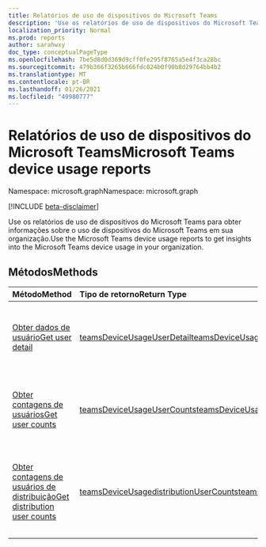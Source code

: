 ```yaml
---
title: Relatórios de uso de dispositivos do Microsoft Teams
description: 'Use os relatórios de uso de dispositivos do Microsoft Teams para obter informações sobre o uso de dispositivos do Microsoft Teams em sua organização. '
localization_priority: Normal
ms.prod: reports
author: sarahwxy
doc_type: conceptualPageType
ms.openlocfilehash: 7be5d8d0d369d9cff0fe295f8765a5e4f3ca28bc
ms.sourcegitcommit: 479b366f3265b666fdc024b0f90b8d29764bb4b2
ms.translationtype: MT
ms.contentlocale: pt-BR
ms.lasthandoff: 01/26/2021
ms.locfileid: "49980777"
---
```

# <a name="microsoft-teams-device-usage-reports"></a><span data-ttu-id="e4f4d-103">Relatórios de uso de dispositivos do Microsoft Teams</span><span class="sxs-lookup"><span data-stu-id="e4f4d-103">Microsoft Teams device usage reports</span></span>

<span data-ttu-id="e4f4d-104">Namespace: microsoft.graph</span><span class="sxs-lookup"><span data-stu-id="e4f4d-104">Namespace: microsoft.graph</span></span>

[!INCLUDE [beta-disclaimer](../../includes/beta-disclaimer.md)]

<span data-ttu-id="e4f4d-105">Use os relatórios de uso de dispositivos do Microsoft Teams para obter informações sobre o uso de dispositivos do Microsoft Teams em sua organização.</span><span class="sxs-lookup"><span data-stu-id="e4f4d-105">Use the Microsoft Teams device usage reports to get insights into the Microsoft Teams device usage in your organization.</span></span> 

## <a name="methods"></a><span data-ttu-id="e4f4d-106">Métodos</span><span class="sxs-lookup"><span data-stu-id="e4f4d-106">Methods</span></span>

| <span data-ttu-id="e4f4d-107">Método</span><span class="sxs-lookup"><span data-stu-id="e4f4d-107">Method</span></span>                                   | <span data-ttu-id="e4f4d-108">Tipo de retorno</span><span class="sxs-lookup"><span data-stu-id="e4f4d-108">Return Type</span></span>                              | <span data-ttu-id="e4f4d-109">Descrição</span><span class="sxs-lookup"><span data-stu-id="e4f4d-109">Description</span></span>                              |
| :--------------------------------------- | :--------------------------------------- | :--------------------------------------- |
| [<span data-ttu-id="e4f4d-110">Obter dados de usuário</span><span class="sxs-lookup"><span data-stu-id="e4f4d-110">Get user detail</span></span>](../api/reportroot-getteamsdeviceusageuserdetail.md) | [<span data-ttu-id="e4f4d-111">teamsDeviceUsageUserDetail</span><span class="sxs-lookup"><span data-stu-id="e4f4d-111">teamsDeviceUsageUserDetail</span></span>](../resources/teamsdeviceusageuserdetail.md) | <span data-ttu-id="e4f4d-112">Obtém detalhes sobre o uso de dispositivos do Microsoft Teams por usuário.</span><span class="sxs-lookup"><span data-stu-id="e4f4d-112">Get details about Microsoft Teams device usage by user.</span></span> |
| [<span data-ttu-id="e4f4d-113">Obter contagens de usuários</span><span class="sxs-lookup"><span data-stu-id="e4f4d-113">Get user counts</span></span>](../api/reportroot-getteamsdeviceusageusercounts.md) | [<span data-ttu-id="e4f4d-114">teamsDeviceUsageUserCounts</span><span class="sxs-lookup"><span data-stu-id="e4f4d-114">teamsDeviceUsageUserCounts</span></span>](../resources/teamsdeviceusageusercounts.md) | <span data-ttu-id="e4f4d-115">Obtém o número de usuários exclusivos diários por tipo de dispositivo.</span><span class="sxs-lookup"><span data-stu-id="e4f4d-115">Get the number of daily unique users by device type.</span></span> |
| [<span data-ttu-id="e4f4d-116">Obter contagens de usuários de distribuição</span><span class="sxs-lookup"><span data-stu-id="e4f4d-116">Get distribution user counts</span></span>](../api/reportroot-getteamsdeviceusagedistributionusercounts.md) | [<span data-ttu-id="e4f4d-117">teamsDeviceUsagedistributionUserCounts</span><span class="sxs-lookup"><span data-stu-id="e4f4d-117">teamsDeviceUsagedistributionUserCounts</span></span>](../resources/teamsdeviceusagedistributionusercounts.md) | <span data-ttu-id="e4f4d-118">Obtém o número de usuários exclusivos por tipo de dispositivo no período de tempo selecionado.</span><span class="sxs-lookup"><span data-stu-id="e4f4d-118">Get the number of unique users by device type over the selected time period.</span></span> |


